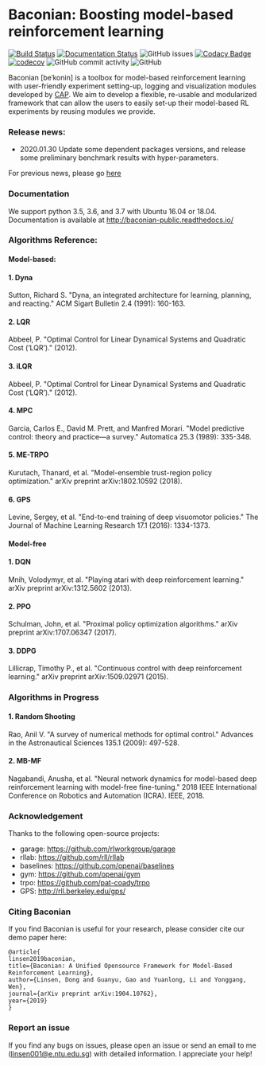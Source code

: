 # Baconian:  Boosting model-based reinforcement learning 
[![Build Status](https://travis-ci.com/cap-ntu/baconian-project.svg?branch=master)](https://travis-ci.com/cap-ntu/baconian-project)
[![Documentation Status](https://readthedocs.org/projects/baconian-public/badge/?version=latest)](https://baconian-public.readthedocs.io/en/latest/?badge=latest)
![GitHub issues](https://img.shields.io/github/issues/cap-ntu/baconian-project)
[![Codacy Badge](https://api.codacy.com/project/badge/Grade/ea83a8fef57b4d8f8c9c2590337c8bc1)](https://www.codacy.com/app/Lukeeeeee/baconian?utm_source=github.com&amp;utm_medium=referral&amp;utm_content=Lukeeeeee/baconian&amp;utm_campaign=Badge_Grade)
[![codecov](https://codecov.io/gh/Lukeeeeee/baconian-project/branch/master/graph/badge.svg)](https://codecov.io/gh/Lukeeeeee/baconian-project)
![GitHub commit activity](https://img.shields.io/github/commit-activity/m/lukeeeeee/baconian-project.svg)
![GitHub](https://img.shields.io/github/license/Lukeeeeee/baconian-project.svg)

Baconian [beˈkonin] is a toolbox for model-based reinforcement learning with user-friendly experiment setting-up, logging 
and visualization modules developed by [CAP](http://cap.scse.ntu.edu.sg/). We aim to develop a flexible, re-usable and 
modularized framework that can allow the users to easily set-up their model-based RL experiments by reusing modules we 
provide.

### Release news:
- 2020.01.30 Update some dependent packages versions, and release some preliminary benchmark results with hyper-parameters.

For previous news, please go [here](./old_news.md) 

### Documentation
We support python 3.5, 3.6, and 3.7 with Ubuntu 16.04 or 18.04.
Documentation is available at http://baconian-public.readthedocs.io/

### Algorithms Reference:

#### Model-based: 

#### 1. Dyna
Sutton, Richard S. "Dyna, an integrated architecture for learning, planning, and reacting." ACM Sigart Bulletin 2.4 (1991): 160-163.
#### 2. LQR
Abbeel, P. "Optimal Control for Linear Dynamical Systems and Quadratic Cost (‘LQR’)." (2012).
#### 3. iLQR
Abbeel, P. "Optimal Control for Linear Dynamical Systems and Quadratic Cost (‘LQR’)." (2012).
#### 4. MPC
Garcia, Carlos E., David M. Prett, and Manfred Morari. "Model predictive control: theory and practice—a survey." Automatica 25.3 (1989): 335-348.
#### 5. ME-TRPO
Kurutach, Thanard, et al. "Model-ensemble trust-region policy optimization." arXiv preprint arXiv:1802.10592 (2018).
#### 6. GPS
Levine, Sergey, et al. "End-to-end training of deep visuomotor policies." The Journal of Machine Learning Research 17.1 (2016): 1334-1373.

#### Model-free

#### 1. DQN
Mnih, Volodymyr, et al. "Playing atari with deep reinforcement learning." arXiv preprint arXiv:1312.5602 (2013).
#### 2. PPO
Schulman, John, et al. "Proximal policy optimization algorithms." arXiv preprint arXiv:1707.06347 (2017).
#### 3. DDPG
Lillicrap, Timothy P., et al. "Continuous control with deep reinforcement learning." arXiv preprint arXiv:1509.02971 (2015).

### Algorithms in Progress
#### 1. Random Shooting
Rao, Anil V. "A survey of numerical methods for optimal control." Advances in the Astronautical Sciences 135.1 (2009): 497-528.
#### 2. MB-MF
Nagabandi, Anusha, et al. "Neural network dynamics for model-based deep reinforcement learning with model-free fine-tuning." 2018 IEEE International Conference on Robotics and Automation (ICRA). IEEE, 2018.

### Acknowledgement 
Thanks to the following open-source projects:

- garage: https://github.com/rlworkgroup/garage
- rllab: https://github.com/rll/rllab
- baselines: https://github.com/openai/baselines
- gym: https://github.com/openai/gym
- trpo: https://github.com/pat-coady/trpo
- GPS: http://rll.berkeley.edu/gps/

### Citing Baconian
If you find Baconian is useful for your research, please consider cite our demo paper here:
```
@article{
linsen2019baconian, 
title={Baconian: A Unified Opensource Framework for Model-Based Reinforcement Learning}, 
author={Linsen, Dong and Guanyu, Gao and Yuanlong, Li and Yonggang, Wen}, 
journal={arXiv preprint arXiv:1904.10762},
year={2019} 
}
```
### Report an issue 
If you find any bugs on issues, please open an issue or send an email to me 
(linsen001@e.ntu.edu.sg) with detailed information. I appreciate your help!
